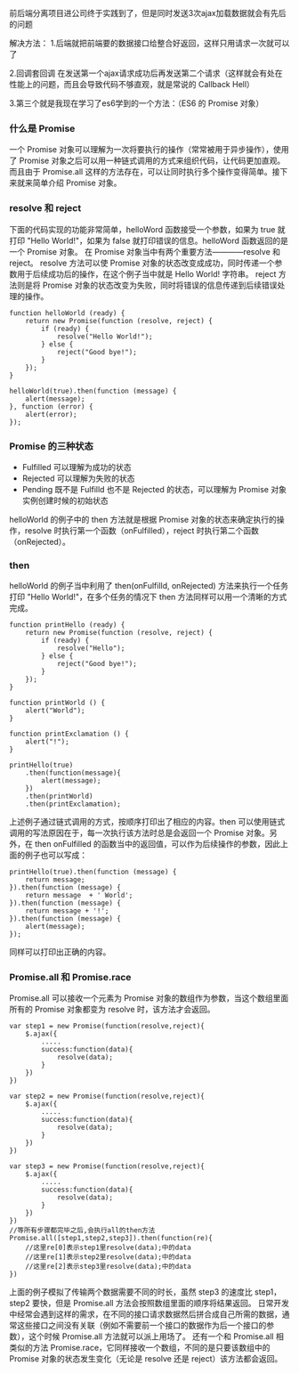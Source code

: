 前后端分离项目进公司终于实践到了，但是同时发送3次ajax加载数据就会有先后的问题

解决方法：
1.后端就把前端要的数据接口给整合好返回，这样只用请求一次就可以了

2.回调套回调 在发送第一个ajax请求成功后再发送第二个请求（这样就会有处在性能上的问题，而且会导致代码不够直观，就是常说的 Callback Hell）

3.第三个就是我现在学习了es6学到的一个方法：（ES6 的 Promise 对象）

### 什么是 Promise
一个 Promise 对象可以理解为一次将要执行的操作（常常被用于异步操作），使用了 Promise 对象之后可以用一种链式调用的方式来组织代码，让代码更加直观。而且由于 Promise.all 这样的方法存在，可以让同时执行多个操作变得简单。接下来就来简单介绍 Promise 对象。

### resolve 和 reject
下面的代码实现的功能非常简单，helloWord 函数接受一个参数，如果为 true 就打印 "Hello World!"，如果为 false 就打印错误的信息。helloWord 函数返回的是一个 Promise 对象。
在 Promise 对象当中有两个重要方法————resolve 和 reject。
resolve 方法可以使 Promise 对象的状态改变成成功，同时传递一个参数用于后续成功后的操作，在这个例子当中就是 Hello World! 字符串。
reject 方法则是将 Promise 对象的状态改变为失败，同时将错误的信息传递到后续错误处理的操作。
~~~
function helloWorld (ready) {
    return new Promise(function (resolve, reject) {
        if (ready) {
            resolve("Hello World!");
        } else {
            reject("Good bye!");
        }
    });
}

helloWorld(true).then(function (message) {
    alert(message);
}, function (error) {
    alert(error);
});
~~~

### Promise 的三种状态

- Fulfilled 可以理解为成功的状态
- Rejected 可以理解为失败的状态
- Pending 既不是 Fulfilld 也不是 Rejected 的状态，可以理解为 Promise 对象实例创建时候的初始状态

helloWorld 的例子中的 then 方法就是根据 Promise 对象的状态来确定执行的操作，resolve 时执行第一个函数（onFulfilled），reject 时执行第二个函数（onRejected）。

### then

helloWorld 的例子当中利用了 then(onFulfilld, onRejected) 方法来执行一个任务打印 "Hello World!"，在多个任务的情况下 then 方法同样可以用一个清晰的方式完成。

~~~
function printHello (ready) {
    return new Promise(function (resolve, reject) {
        if (ready) {
            resolve("Hello");
        } else {
            reject("Good bye!");
        }
    });
}

function printWorld () {
    alert("World");
}

function printExclamation () {
    alert("!");
}

printHello(true)
    .then(function(message){
        alert(message);
    })
    .then(printWorld)
    .then(printExclamation);
~~~
上述例子通过链式调用的方式，按顺序打印出了相应的内容。then 可以使用链式调用的写法原因在于，每一次执行该方法时总是会返回一个 Promise 对象。另外，在 then onFulfilled 的函数当中的返回值，可以作为后续操作的参数，因此上面的例子也可以写成：
~~~
printHello(true).then(function (message) {
    return message;
}).then(function (message) {
    return message  + ' World';
}).then(function (message) {
    return message + '!';
}).then(function (message) {
    alert(message);
});
~~~
同样可以打印出正确的内容。

### Promise.all 和 Promise.race
Promise.all 可以接收一个元素为 Promise 对象的数组作为参数，当这个数组里面所有的 Promise 对象都变为 resolve 时，该方法才会返回。
~~~
var step1 = new Promise(function(resolve,reject){
	$.ajax({
		.....
		success:function(data){
			resolve(data);
		}
	})
})

var step2 = new Promise(function(resolve,reject){
	$.ajax({
		.....
		success:function(data){
			resolve(data);
		}
	})
})

var step3 = new Promise(function(resolve,reject){
	$.ajax({
		.....
		success:function(data){
			resolve(data);
		}
	})
})
//等所有步骤都完毕之后,会执行all的then方法
Promise.all([step1,step2,step3]).then(function(re){
	//这里re[0]表示step1里resolve(data);中的data
	//这里re[1]表示step2里resolve(data);中的data
	//这里re[2]表示step3里resolve(data);中的data
})
~~~
上面的例子模拟了传输两个数据需要不同的时长，虽然 step3 的速度比 step1，step2 要快，但是 Promise.all 方法会按照数组里面的顺序将结果返回。
日常开发中经常会遇到这样的需求，在不同的接口请求数据然后拼合成自己所需的数据，通常这些接口之间没有关联（例如不需要前一个接口的数据作为后一个接口的参数），这个时候 Promise.all 方法就可以派上用场了。
还有一个和 Promise.all 相类似的方法 Promise.race，它同样接收一个数组，不同的是只要该数组中的 Promise 对象的状态发生变化（无论是 resolve 还是 reject）该方法都会返回。







